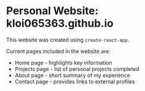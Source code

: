 # Personal Website: kloi065363.github.io
This website was created using ``create-react-app``.

Current pages included in the website are:
- Home page - highlights key information
- Projects page - list of personal projects completed
- About page - short summary of my experience
- Contact page - provides links to external profiles